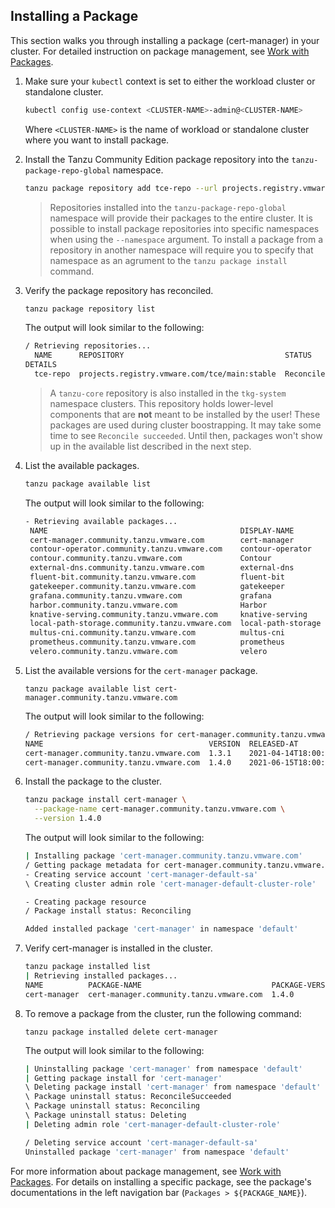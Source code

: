 ## Installing a Package

This section walks you through installing a package (cert-manager) in your cluster. For
detailed instruction on package management, see [Work with Packages](../package-management).

1. Make sure your `kubectl` context is set to either the workload cluster or standalone cluster.

    ```sh
    kubectl config use-context <CLUSTER-NAME>-admin@<CLUSTER-NAME>
    ```

    Where ``<CLUSTER-NAME>`` is the name of workload or standalone cluster where you want to install package.

1. Install the Tanzu Community Edition package repository into the `tanzu-package-repo-global` namespace.

    ```sh
    tanzu package repository add tce-repo --url projects.registry.vmware.com/tce/main:stable --namespace tanzu-package-repo-global
    ```

    > Repositories installed into the `tanzu-package-repo-global` namespace will provide their packages to the entire
    > cluster. It is possible to install package repositories into specific namespaces when using the `--namespace` argument.
    > To install a package from a repository in another namespace will require you to specify that namespace as an agrument
    > to the `tanzu package install` command.
                                                                                                                                
1. Verify the package repository has reconciled.

    ```sh
    tanzu package repository list
    ```

    The output will look similar to the following:

    ```sh
    / Retrieving repositories...
      NAME      REPOSITORY                                    STATUS
    DETAILS
      tce-repo  projects.registry.vmware.com/tce/main:stable  Reconcile succeeded
    ```

    > A `tanzu-core` repository is also installed in the `tkg-system` namespace
    > clusters. This repository holds lower-level components that are **not**
    > meant to be installed by the user! These packages are used during cluster
    > boostrapping.
    > It may take some time to see `Reconcile succeeded`. Until then, packages
    > won't show up in the available list described in the next step.

1. List the available packages.

    ```sh
    tanzu package available list
    ```

    The output will look similar to the following:

    ```sh
    - Retrieving available packages...
     NAME                                           DISPLAY-NAME        SHORT-DESCRIPTION
     cert-manager.community.tanzu.vmware.com        cert-manager        Certificate management
     contour-operator.community.tanzu.vmware.com    contour-operator    Layer 7 Ingress
     contour.community.tanzu.vmware.com             Contour             An ingress controller
     external-dns.community.tanzu.vmware.com        external-dns        This package provides DNS...
     fluent-bit.community.tanzu.vmware.com          fluent-bit          Fluent Bit is a fast Log Processor and...
     gatekeeper.community.tanzu.vmware.com          gatekeeper          policy management
     grafana.community.tanzu.vmware.com             grafana             Visualization and analytics software
     harbor.community.tanzu.vmware.com              Harbor              OCI Registry
     knative-serving.community.tanzu.vmware.com     knative-serving     Knative Serving builds on Kubernetes to...
     local-path-storage.community.tanzu.vmware.com  local-path-storage  This package provides local path node...
     multus-cni.community.tanzu.vmware.com          multus-cni          This package provides the ability for...
     prometheus.community.tanzu.vmware.com          prometheus          A time series database for your metrics
     velero.community.tanzu.vmware.com              velero              Disaster recovery capabilities
    ```

1. List the available versions for the `cert-manager` package.

    ```shell
    tanzu package available list cert-manager.community.tanzu.vmware.com
    ```

    The output will look similar to the following:

    ```sh
    / Retrieving package versions for cert-manager.community.tanzu.vmware.com...
    NAME                                     VERSION  RELEASED-AT
    cert-manager.community.tanzu.vmware.com  1.3.1    2021-04-14T18:00:00Z
    cert-manager.community.tanzu.vmware.com  1.4.0    2021-06-15T18:00:00Z
    ```

1. Install the package to the cluster.

    ```sh
    tanzu package install cert-manager \
      --package-name cert-manager.community.tanzu.vmware.com \
      --version 1.4.0
    ```

    The output will look similar to the following:

    ```sh
    | Installing package 'cert-manager.community.tanzu.vmware.com'
    / Getting package metadata for cert-manager.community.tanzu.vmware.com
    - Creating service account 'cert-manager-default-sa'
    \ Creating cluster admin role 'cert-manager-default-cluster-role'

    - Creating package resource
    / Package install status: Reconciling

    Added installed package 'cert-manager' in namespace 'default'
    ```

1. Verify cert-manager is installed in the cluster.

     ```sh
     tanzu package installed list
     | Retrieving installed packages...
     NAME          PACKAGE-NAME                             PACKAGE-VERSION  STATUS
     cert-manager  cert-manager.community.tanzu.vmware.com  1.4.0            Reconcile succeeded
     ```

1. To remove a package from the cluster, run the following command:

     ```shell
     tanzu package installed delete cert-manager
     ```

     The output will look similar to the following:

     ```sh
     | Uninstalling package 'cert-manager' from namespace 'default'
     | Getting package install for 'cert-manager'
     \ Deleting package install 'cert-manager' from namespace 'default'
     \ Package uninstall status: ReconcileSucceeded
     \ Package uninstall status: Reconciling
     \ Package uninstall status: Deleting
     | Deleting admin role 'cert-manager-default-cluster-role'

     / Deleting service account 'cert-manager-default-sa'
     Uninstalled package 'cert-manager' from namespace 'default'
     ```

For more information about package management, see [Work with Packages](../package-management). For details on installing a specific package,
see the package's documentations in the left navigation bar (`Packages >
${PACKAGE_NAME}`).
